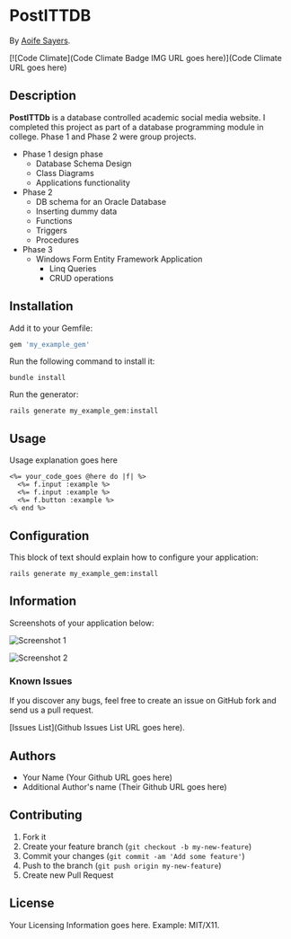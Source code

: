 # PostITTDB
<!-- If you'd like to use a logo instead uncomment this code and remove the text above this line

  ![Logo](URL to logo img file goes here)

-->

By [Aoife Sayers](https://github.com/AoifeNicAnTSaoir).


[![Code Climate](Code Climate Badge IMG URL goes here)](Code Climate URL goes here)

## Description
**PostITTDb** is a database controlled academic social media website. I completed this project 
as part of a database programming module in college.  Phase 1 and Phase 2 were group projects.
 * Phase 1 design phase 
    * Database Schema Design
    * Class Diagrams
    * Applications functionality
 * Phase 2 
    * DB schema for an Oracle Database
    * Inserting dummy data
    * Functions
    * Triggers 
    * Procedures
 * Phase 3
    * Windows Form Entity Framework Application
        * Linq Queries
        * CRUD operations

## Installation

Add it to your Gemfile:

```ruby
gem 'my_example_gem'
```

Run the following command to install it:

```console
bundle install
```

Run the generator:

```console
rails generate my_example_gem:install
```


## Usage

Usage explanation goes here

```erb
<%= your_code_goes @here do |f| %>
  <%= f.input :example %>
  <%= f.input :example %>
  <%= f.button :example %>
<% end %>
```


## Configuration

This block of text should explain how to configure your application:

`rails generate my_example_gem:install`


## Information

Screenshots of your application below:

![Screenshot 1](http://placekitten.com/400/300)

![Screenshot 2](http://placekitten.com/400/300)


### Known Issues

If you discover any bugs, feel free to create an issue on GitHub fork and
send us a pull request.

[Issues List](Github Issues List URL goes here).

## Authors

* Your Name (Your Github URL goes here)
* Additional Author's name (Their Github URL goes here)


## Contributing

1. Fork it
2. Create your feature branch (`git checkout -b my-new-feature`)
3. Commit your changes (`git commit -am 'Add some feature'`)
4. Push to the branch (`git push origin my-new-feature`)
5. Create new Pull Request


## License

Your Licensing Information goes here. Example: MIT/X11.